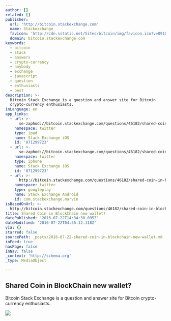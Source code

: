 ```yaml
---
author: []
related: []
publisher:
  url: 'http://bitcoin.stackexchange.com'
  name: Stackexchange
  favicon: 'http://cdn.sstatic.net/Sites/bitcoin/img/favicon.ico?v=0910168c5c65'
  domain: bitcoin.stackexchange.com
keywords:
  - bitcoin
  - stack
  - answers
  - crypto-currency
  - anybody
  - exchange
  - javascript
  - question
  - enthusiasts
  - best
description: >-
  Bitcoin Stack Exchange is a question and answer site for Bitcoin
  crypto-currency enthusiasts.
inLanguage: en
app_links:
  - url: >-
      se-zaphod://bitcoin.stackexchange.com/questions/46182/shared-coin-in-blockchain-new-wallet
    namespace: twitter
    type: ipad
    name: Stack Exchange iOS
    id: '871299723'
  - url: >-
      se-zaphod://bitcoin.stackexchange.com/questions/46182/shared-coin-in-blockchain-new-wallet
    namespace: twitter
    type: iphone
    name: Stack Exchange iOS
    id: '871299723'
  - url: >-
      http://bitcoin.stackexchange.com/questions/46182/shared-coin-in-blockchain-new-wallet
    namespace: twitter
    type: googleplay
    name: Stack Exchange Android
    id: com.stackexchange.marvin
isBasedOnUrl: >-
  http://bitcoin.stackexchange.com/questions/46182/shared-coin-in-blockchain-new-wallet
title: Shared Coin in BlockChain new wallet?
datePublished: '2016-07-22T14:34:30.095Z'
dateModified: '2016-07-22T04:36:12.118Z'
via: {}
starred: false
sourcePath: _posts/2016-07-22-shared-coin-in-blockchain-new-wallet.md
inFeed: true
hasPage: false
inNav: false
_context: 'http://schema.org'
_type: MediaObject

---
```

<article style=""><h1>Shared Coin in BlockChain new wallet?</h1><p>Bitcoin Stack Exchange is a question and answer site for Bitcoin crypto-currency enthusiasts.</p><img src="http://cdn.sstatic.net/Sites/bitcoin/img/apple-touch-icon.png?v=a43e5a337e6b&amp;a" /></article>